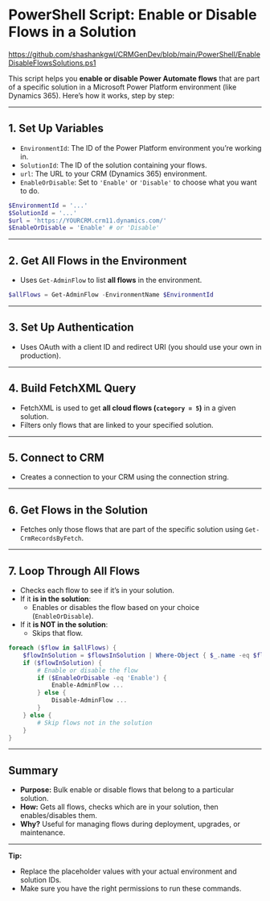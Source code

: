 # PowerShell Script: Enable or Disable Flows in a Solution
https://github.com/shashankgwl/CRMGenDev/blob/main/PowerShell/EnableDisableFlowsSolutions.ps1

This script helps you **enable or disable Power Automate flows** that are part of a specific solution in a Microsoft Power Platform environment (like Dynamics 365). Here’s how it works, step by step:

---

## 1. **Set Up Variables**
- `EnvironmentId`: The ID of the Power Platform environment you’re working in.
- `SolutionId`: The ID of the solution containing your flows.
- `url`: The URL to your CRM (Dynamics 365) environment.
- `EnableOrDisable`: Set to `'Enable'` or `'Disable'` to choose what you want to do.

```powershell
$EnvironmentId = '...'
$SolutionId = '...'
$url = 'https://YOURCRM.crm11.dynamics.com/'
$EnableOrDisable = 'Enable' # or 'Disable'
```

---

## 2. **Get All Flows in the Environment**
- Uses `Get-AdminFlow` to list **all flows** in the environment.

```powershell
$allFlows = Get-AdminFlow -EnvironmentName $EnvironmentId
```

---

## 3. **Set Up Authentication**
- Uses OAuth with a client ID and redirect URI (you should use your own in production).

---

## 4. **Build FetchXML Query**
- FetchXML is used to get **all cloud flows (`category = 5`)** in a given solution.
- Filters only flows that are linked to your specified solution.

---

## 5. **Connect to CRM**
- Creates a connection to your CRM using the connection string.

---

## 6. **Get Flows in the Solution**
- Fetches only those flows that are part of the specific solution using `Get-CrmRecordsByFetch`.

---

## 7. **Loop Through All Flows**
- Checks each flow to see if it’s in your solution.
- If it **is in the solution**:
  - Enables or disables the flow based on your choice (`EnableOrDisable`).
- If it **is NOT in the solution**:
  - Skips that flow.

```powershell
foreach ($flow in $allFlows) {
    $flowInSolution = $flowsInSolution | Where-Object { $_.name -eq $flow.DisplayName }
    if ($flowInSolution) {
        # Enable or disable the flow
        if ($EnableOrDisable -eq 'Enable') {
            Enable-AdminFlow ...
        } else {
            Disable-AdminFlow ...
        }
    } else {
        # Skip flows not in the solution
    }
}
```

---

## **Summary**

- **Purpose:** Bulk enable or disable flows that belong to a particular solution.
- **How:** Gets all flows, checks which are in your solution, then enables/disables them.
- **Why?** Useful for managing flows during deployment, upgrades, or maintenance.

---

**Tip:**  
- Replace the placeholder values with your actual environment and solution IDs.
- Make sure you have the right permissions to run these commands.

